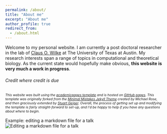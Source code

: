 ```yaml
---
permalink: /about/
title: "About me"
excerpt: "About me"
author_profile: true
redirect_from: 
  - /about.html
---
```

Welcome to my personal website. I am currently a post doctoral researcher in the lab of [Claus O. Wilke](https://wilkelab.org/) at The University of Texas at Austin. My research interests span a range of topics in computational and theoretical biology. As the current state would hopefully make obvious, **this website is very much a work in progress**.



###### Credit where credit is due
<span style="font-size:0.75em;">*This website was built using the [academicpages template](https://github.com/academicpages/academicpages.github.io) and is hosted on [GitHub pages](https://pages.github.com). This template was originally forked from the [Minimal Mistakes Jekyll Theme](https://mmistakes.github.io/minimal-mistakes/) created by Michael Rose, and then graciously extended by [Stuart Geiger](stuartgeiger.com). Overall, the process of getting set up and modifying the template is fairly straight-forward to set-up, and I'd be happy to help if you have any questions about where to begin.* </span>

Example: editing a markdown file for a talk
![Editing a markdown file for a talk](/images/editing-talk.png)
